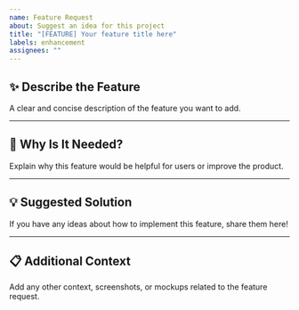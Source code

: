 ```yaml
---
name: Feature Request
about: Suggest an idea for this project
title: "[FEATURE] Your feature title here"
labels: enhancement
assignees: ""
---
```


## ✨ Describe the Feature

A clear and concise description of the feature you want to add.

---

## 🎯 Why Is It Needed?

Explain why this feature would be helpful for users or improve the product.

---

## 💡 Suggested Solution

If you have any ideas about how to implement this feature, share them here!

---

## 📋 Additional Context

Add any other context, screenshots, or mockups related to the feature request.
